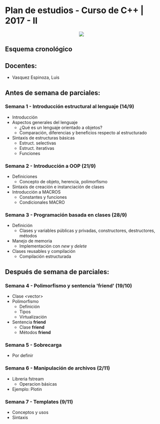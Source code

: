 # Plan de estudios - Curso de C++ | 2017 - II

<p align="center"><img src="https://isocpp.org/files/img/cpp_logo.png"/></p>

## Esquema cronológico
## Docentes:
* Vasquez Espinoza, Luis

## Antes de semana de parciales:
### Semana 1 - Introducción estructural al lenguaje (14/9)
* Introducción
* Aspectos generales del lenguaje
	* ¿Qué es un lenguaje orientado a objetos?
	* Comparación, diferencias y beneficios respecto al estructurado
* Sintaxis de estructuras básicas
	* Estruct. selectivas
	* Estruct. iterativas
  * Funciones

### Semana 2 - Introducción a OOP (21/9)
* Definiciones
	* Concepto de objeto, herencia, polimorfismo
* Sintaxis de creación e instanciación de clases
* Introducción a MACROS
	* Constantes y funciones
	* Condicionales MACRO

### Semana 3 - Programación basada en clases (28/9)
* Definición
	* Clases y variables públicas y privadas, constructores, destructores, métodos
* Manejo de memoria
	* Implementación con _new_ y _delete_
* Clases reusables y compilación
	* Compilación estructurada

## Después de semana de parciales:
### Semana 4 - Polimorfismo y sentencia 'friend' (19/10)
* Clase \<vector>
* Polimorfismo
	* Definición
	* Tipos
	* Virtualización
* Sentencia **friend**
	* Clase **friend**
	* Métodos **friend**

### Semana 5 - Sobrecarga
* Por definir

### Semana 6 - Manipulación de archivos (2/11)
* Libreria fstream
	* Operacion básicas
* Ejemplo: Plotin

### Semana 7 - Templates (9/11)
* Conceptos y usos
* Sintaxis
